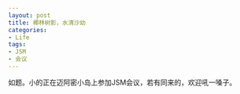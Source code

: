 ```yaml
---
layout: post
title: 椰林树影，水清沙幼
categories:
- Life
tags:
- JSM
- 会议
---
```


如题。小的正在迈阿密小岛上参加JSM会议，若有同来的，欢迎吼一嗓子。
